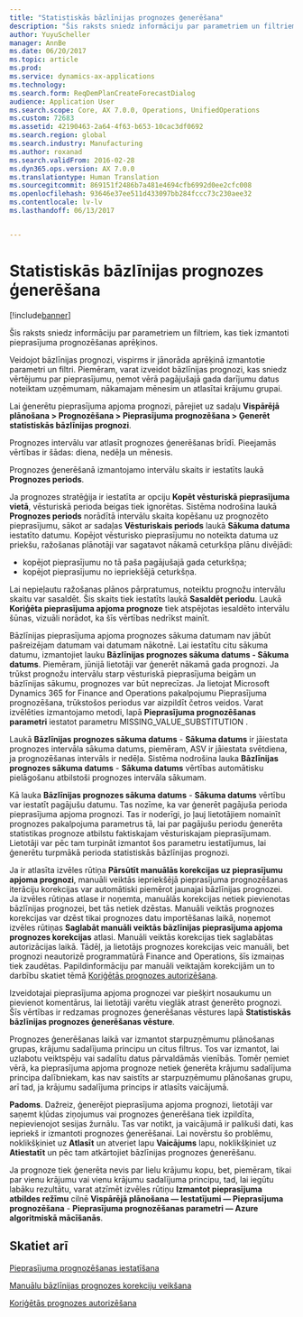 ```yaml
---
title: "Statistiskās bāzlīnijas prognozes ģenerēšana"
description: "Šis raksts sniedz informāciju par parametriem un filtriem, kas tiek izmantoti pieprasījuma prognozēšanas aprēķinos."
author: YuyuScheller
manager: AnnBe
ms.date: 06/20/2017
ms.topic: article
ms.prod: 
ms.service: dynamics-ax-applications
ms.technology: 
ms.search.form: ReqDemPlanCreateForecastDialog
audience: Application User
ms.search.scope: Core, AX 7.0.0, Operations, UnifiedOperations
ms.custom: 72683
ms.assetid: 42190463-2a64-4f63-b653-10cac3df0692
ms.search.region: global
ms.search.industry: Manufacturing
ms.author: roxanad
ms.search.validFrom: 2016-02-28
ms.dyn365.ops.version: AX 7.0.0
ms.translationtype: Human Translation
ms.sourcegitcommit: 869151f2486b7a481e4694cfb6992d0ee2cfc008
ms.openlocfilehash: 93646e37ee511d433097bb284fccc73c230aee32
ms.contentlocale: lv-lv
ms.lasthandoff: 06/13/2017


---
```


# <a name="generate-a-statistical-baseline-forecast"></a>Statistiskās bāzlīnijas prognozes ģenerēšana

[!include[banner](../includes/banner.md)]


Šis raksts sniedz informāciju par parametriem un filtriem, kas tiek izmantoti pieprasījuma prognozēšanas aprēķinos. 

Veidojot bāzlīnijas prognozi, vispirms ir jānorāda aprēķinā izmantotie parametri un filtri. Piemēram, varat izveidot bāzlīnijas prognozi, kas sniedz vērtējumu par pieprasījumu, ņemot vērā pagājušajā gada darījumu datus noteiktam uzņēmumam, nākamajam mēnesim un atlasītai krājumu grupai. 

Lai ģenerētu pieprasījuma apjoma prognozi, pārejiet uz sadaļu **Vispārējā plānošana &gt; Prognozēšana &gt; Pieprasījuma prognozēšana &gt; Ģenerēt statistiskās bāzlīnijas prognozi**. 

Prognozes intervālu var atlasīt prognozes ģenerēšanas brīdī. Pieejamās vērtības ir šādas: diena, nedēļa un mēnesis. 

Prognozes ģenerēšanā izmantojamo intervālu skaits ir iestatīts laukā **Prognozes periods**. 

Ja prognozes stratēģija ir iestatīta ar opciju **Kopēt vēsturiskā pieprasījuma vietā**, vēsturiskā perioda beigas tiek ignorētas. Sistēma nodrošina laukā **Prognozes periods** norādītā intervālu skaita kopēšanu uz prognozēto pieprasījumu, sākot ar sadaļas **Vēsturiskais periods** laukā **Sākuma datuma** iestatīto datumu. Kopējot vēsturisko pieprasījumu no noteikta datuma uz priekšu, ražošanas plānotāji var sagatavot nākamā ceturkšņa plānu divējādi:

-   kopējot pieprasījumu no tā paša pagājušajā gada ceturkšņa;
-   kopējot pieprasījumu no iepriekšējā ceturkšņa.

Lai nepieļautu ražošanas plānos pārpratumus, noteiktu prognožu intervālu skaitu var sasaldēt. Šis skaits tiek iestatīts laukā **Sasaldēt periodu**. Laukā **Koriģēta pieprasījuma apjoma prognoze** tiek atspējotas iesaldēto intervālu šūnas, vizuāli norādot, ka šīs vērtības nedrīkst mainīt. 

Bāzlīnijas pieprasījuma apjoma prognozes sākuma datumam nav jābūt pašreizējam datumam vai datumam nākotnē. Lai iestatītu citu sākuma datumu, izmantojiet lauku **Bāzlīnijas prognozes sākuma datums - Sākuma datums**. Piemēram, jūnijā lietotāji var ģenerēt nākamā gada prognozi. Ja trūkst prognožu intervālu starp vēsturiskā pieprasījuma beigām un bāzlīnijas sākumu, prognozes var būt neprecīzas. Ja lietojat Microsoft Dynamics 365 for Finance and Operations pakalpojumu Pieprasījuma prognozēšana, trūkstošos periodus var aizpildīt četros veidos. Varat izvēlēties izmantojamo metodi, lapā **Pieprasījuma prognozēšanas parametri** iestatot parametru MISSING\_VALUE\_SUBSTITUTION . 

Laukā **Bāzlīnijas prognozes sākuma datums** - **Sākuma datums** ir jāiestata prognozes intervāla sākuma datums, piemēram, ASV ir jāiestata svētdiena, ja prognozēšanas intervāls ir nedēļa. Sistēma nodrošina lauka **Bāzlīnijas prognozes sākuma datums** - **Sākuma datums** vērtības automātisku pielāgošanu atbilstoši prognozes intervāla sākumam. 

Kā lauka **Bāzlīnijas prognozes sākuma datums** - **Sākuma datums** vērtību var iestatīt pagājušu datumu. Tas nozīme, ka var ģenerēt pagājuša perioda pieprasījuma apjoma prognozi. Tas ir noderīgi, jo ļauj lietotājiem nomainīt prognozes pakalpojuma parametrus tā, lai par pagājušu periodu ģenerēta statistikas prognoze atbilstu faktiskajam vēsturiskajam pieprasījumam. Lietotāji var pēc tam turpināt izmantot šos parametru iestatījumus, lai ģenerētu turpmākā perioda statistiskās bāzlīnijas prognozi. 

Ja ir atlasīta izvēles rūtiņa **Pārsūtīt manuālās korekcijas uz pieprasījumu apjoma prognozi**, manuāli veiktās iepriekšējā pieprasījuma prognozēšanas iterāciju korekcijas var automātiski piemērot jaunajai bāzlīnijas prognozei. Ja izvēles rūtiņas atlase ir noņemta, manuālās korekcijas netiek pievienotas bāzlīnijas prognozei, bet tās netiek dzēstas. Manuāli veiktās prognozes korekcijas var dzēst tikai prognozes datu importēšanas laikā, noņemot izvēles rūtiņas **Saglabāt manuāli veiktās bāzlīnijas pieprasījuma apjoma prognozes korekcijas** atlasi. Manuāli veiktās korekcijas tiek saglabātas autorizācijas laikā. Tādēļ, ja lietotājs prognozes korekcijas veic manuāli, bet prognozi neautorizē programmatūrā Finance and Operations, šīs izmaiņas tiek zaudētas. Papildinformāciju par manuāli veiktajām korekcijām un to darbību skatiet tēmā [Koriģētās prognozes autorizēšana](authorize-adjusted-forecast.md). 

Izveidotajai pieprasījuma apjoma prognozei var piešķirt nosaukumu un pievienot komentārus, lai lietotāji varētu vieglāk atrast ģenerēto prognozi. Šīs vērtības ir redzamas prognozes ģenerēšanas vēstures lapā **Statistiskās bāzlīnijas prognozes ģenerēšanas vēsture**. 

Prognozes ģenerēšanas laikā var izmantot starpuzņēmumu plānošanas grupas, krājumu sadalījuma principu un citus filtrus. Tos var izmantot, lai uzlabotu veiktspēju vai sadalītu datus pārvaldāmās vienībās. Tomēr ņemiet vērā, ka pieprasījuma apjoma prognoze netiek ģenerēta krājumu sadalījuma principa dalībniekam, kas nav saistīts ar starpuzņēmumu plānošanas grupu, arī tad, ja krājumu sadalījuma princips ir atlasīts vaicājumā. 

**Padoms**. Dažreiz, ģenerējot pieprasījuma apjoma prognozi, lietotāji var saņemt kļūdas ziņojumus vai prognozes ģenerēšana tiek izpildīta, nepievienojot sesijas žurnālu. Tas var notikt, ja vaicājumā ir palikuši dati, kas iepriekš ir izmantoti prognozes ģenerēšanai. Lai novērstu šo problēmu, noklikšķiniet uz **Atlasīt** un atveriet lapu **Vaicājums** lapu, noklikšķiniet uz **Atiestatīt** un pēc tam atkārtojiet bāzlīnijas prognozes ģenerēšanu. 

Ja prognoze tiek ģenerēta nevis par lielu krājumu kopu, bet, piemēram, tikai par vienu krājumu vai vienu krājumu sadalījuma principu, tad, lai iegūtu labāku rezultātu, varat atzīmēt izvēles rūtiņu **Izmantot pieprasījuma atbildes režīmu** cilnē **Vispārējā plānošana — Iestatījumi — Pieprasījuma prognozēšana** - **Pieprasījuma prognozēšanas parametri — Azure algoritmiskā mācīšanās**.

<a name="see-also"></a>Skatiet arī
--------

[Pieprasījuma prognozēšanas iestatīšana](demand-forecasting-setup.md)

[Manuālu bāzlīnijas prognozes korekciju veikšana](manual-adjustments-baseline-forecast.md)

[Koriģētās prognozes autorizēšana](authorize-adjusted-forecast.md)




